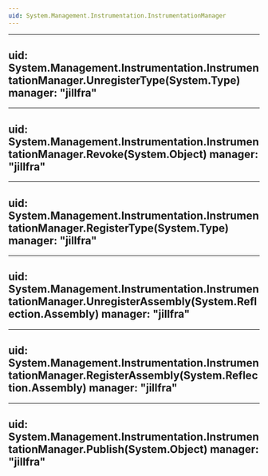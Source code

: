 ```yaml
---
uid: System.Management.Instrumentation.InstrumentationManager
---
```


---
uid: System.Management.Instrumentation.InstrumentationManager.UnregisterType(System.Type)
manager: "jillfra"
---

---
uid: System.Management.Instrumentation.InstrumentationManager.Revoke(System.Object)
manager: "jillfra"
---

---
uid: System.Management.Instrumentation.InstrumentationManager.RegisterType(System.Type)
manager: "jillfra"
---

---
uid: System.Management.Instrumentation.InstrumentationManager.UnregisterAssembly(System.Reflection.Assembly)
manager: "jillfra"
---

---
uid: System.Management.Instrumentation.InstrumentationManager.RegisterAssembly(System.Reflection.Assembly)
manager: "jillfra"
---

---
uid: System.Management.Instrumentation.InstrumentationManager.Publish(System.Object)
manager: "jillfra"
---
